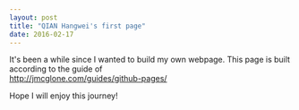 ```yaml
---
layout: post
title: "QIAN Hangwei's first page"
date: 2016-02-17
---
```


It's been a while since I wanted to build my own webpage. This page is built according to the guide of  
http://jmcglone.com/guides/github-pages/

Hope I will enjoy this journey!
